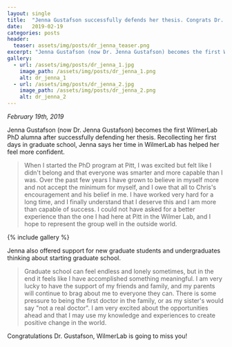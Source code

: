 ```yaml
---
layout: single
title:  "Jenna Gustafson successfully defends her thesis. Congrats Dr. Gustafson!"
date:   2019-02-19
categories: posts
header:
  teaser: assets/img/posts/dr_jenna_teaser.png
excerpt: "Jenna Gustafson (now Dr. Jenna Gustafson) becomes the first WilmerLab PhD alumna after successfully defending her thesis."
gallery:
  - url: /assets/img/posts/dr_jenna_1.jpg
    image_path: /assets/img/posts/dr_jenna_1.png
    alt: dr_jenna_1
  - url: /assets/img/posts/dr_jenna_2.jpg
    image_path: /assets/img/posts/dr_jenna_2.png
    alt: dr_jenna_2
---
```

*February 19th, 2019*

Jenna Gustafson (now Dr. Jenna Gustafson) becomes the first WilmerLab PhD alumna after successfully defending her thesis. Recollecting her first days in graduate school, Jenna says her time in WilmerLab has helped her feel more confident.

> When I started the PhD program at Pitt, I was excited but felt like I didn't belong and that everyone was smarter and more capable than I was. Over the past few years I have grown to believe in myself more and not accept the minimum for myself, and I owe that all to Chris's encouragement and his belief in me. I have worked very hard for a long time, and I finally understand that I deserve this and I am more than capable of success. I could not have asked for a better experience than the one I had here at Pitt in the Wilmer Lab, and I hope to represent the group well in the outside world.

{% include gallery %}

Jenna also offered support for new graduate students and undergraduates thinking about starting graduate school.

> Graduate school can feel endless and lonely sometimes, but in the end it feels like I have accomplished something meaningful. I am very lucky to have the support of my friends and family, and my parents will continue to brag about me to everyone they can. There is some pressure to being the first doctor in the family, or as my sister's would say "not a real doctor". I am very excited about the opportunities ahead and that I may use my knowledge and experiences to create positive change in the world.

Congratulations Dr. Gustafson, WilmerLab is going to miss you!
